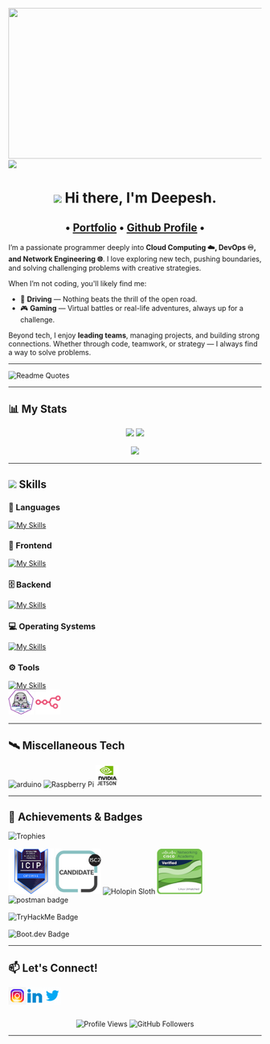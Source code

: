 <br>
<img src="https://media0.giphy.com/media/v1.Y2lkPTc5MGI3NjExZ3AxYnMycnV1aGQ4dW9ieDdqMjV3c2x6eW9sdjZrcnA3azh5dGQyayZlcD12MV9pbnRlcm5hbF9naWZfYnlfaWQmY3Q9Zw/xUPGGDNsLvqsBOhuU0/giphy.gif" width="850" height="300"/>
<img src="https://user-images.githubusercontent.com/74038190/212284100-561aa473-3905-4a80-b561-0d28506553ee.gif"/>


  <h1 align="center">
   <img src="https://user-images.githubusercontent.com/74038190/214644152-52f47eb3-5e31-4f47-8758-05c9468d5596.gif" width="40"/> Hi there, I'm Deepesh.
  </h1>

  <h2 align="center">
    • <a href="https://deepesh-patil.vercel.app/">Portfolio</a> •
    <a href="https://deepesh611.vercel.app/">Github Profile</a> •
  </h2>


I’m a passionate programmer deeply into **Cloud Computing ☁️, DevOps ♾️, and Network Engineering 🌐**. I love exploring new tech, pushing boundaries, and solving challenging problems with creative strategies.

When I’m not coding, you'll likely find me:
- 🚗 **Driving** — Nothing beats the thrill of the open road.
- 🎮 **Gaming** — Virtual battles or real-life adventures, always up for a challenge.

Beyond tech, I enjoy **leading teams**, managing projects, and building strong connections. Whether through code, teamwork, or strategy — I always find a way to solve problems.

---

![Readme Quotes](https://quotes-github-readme.vercel.app/api?type=horizontal&theme=dark)

---

## 📊 My Stats
<div align="center">
  <img src="https://github-readme-stats.vercel.app/api?username=deepesh611&theme=highcontrast&show_icons=true&count_private=true&include_all_commits=true" width="400"/>
  <img src="https://github-readme-stats.vercel.app/api/top-langs/?username=deepesh611&hide=css,scss,jupyter%20notebook&langs_count=6&theme=highcontrast&layout=compact" width="300"/>
  <br><br>
  <img src="https://github-readme-activity-graph.vercel.app/graph?username=deepesh611&theme=react-dark"/>
</div>


---

<h2>
  <img src="https://user-images.githubusercontent.com/74038190/212284087-bbe7e430-757e-4901-90bf-4cd2ce3e1852.gif" width="25"/>  Skills
</h2>

### 💬 Languages
[![My Skills](https://skillicons.dev/icons?i=py,java,go,js,cpp,bash)](https://skillicons.dev)

### 🎨 Frontend
[![My Skills](https://skillicons.dev/icons?i=html,css,react,nextjs,tailwind)](https://skillicons.dev)

### 🗄️ Backend
[![My Skills](https://skillicons.dev/icons?i=supabase,mysql,mongodb,postgres)](https://skillicons.dev)

### 💻 Operating Systems
[![My Skills](https://skillicons.dev/icons?i=windows,redhat,arch,ubuntu)](https://skillicons.dev)

### ⚙️ Tools
[![My Skills](https://skillicons.dev/icons?i=docker,postman,git,aws,arduino,kubernetes,ansible,github,nodejs,obsidian&perline=5)](https://skillicons.dev)
<br>
<img src="assets/svg/podman.svg" width=50>
<img src="assets/svg/n8n.svg" width=50>


---

## 🛰️ Miscellaneous Tech

<div>
  <img src="https://github.com/marwin1991/profile-technology-icons/assets/136815194/a57a85ba-e2dd-4036-85b6-7e1532391627" alt="arduino" width="45"/>
  <img src="https://github.com/user-attachments/assets/63d6cb39-63c6-44fc-bbb1-2adcb8458a32" alt="Raspberry Pi" width="45"/>
  <img src="./assets/Jetson.png" alt="Jetson" width="45"/>
</div>

---

## 🏅 Achievements & Badges

<div>
  <img src="https://github-profile-trophy.vercel.app/?username=deepesh611&theme=darkhub&column=9" alt="Trophies"/>
  <br><br>
  <img src="./assets/opswat-introduction-to-critical-infrastructure-protection-icip.png" width="90" alt="ICIP Badge"/> 
  <img src="./assets/isc2-candidate.png" width="90" alt="ISC2 Candidate"/>
  <img src="https://assets.holopin.io/hf2024levels/level1-sloth-hello-coffee-0-0-0.webp" width="90" alt="Holopin Sloth"/>
  <img src="./assets/linux-unhatched.png" width="90" alt="Linux Unhatched"/>
  <img src="https://media.badgr.com/uploads/badges/assertion-vyZsFWkgRCWUryUaSLe64w.png?versionId=x5Dc5KZdCF5v_rFaELuZXbT22IXmnHJs" alt="postman badge" width="90" />
  <br><br>
  <img src="https://tryhackme-badges.s3.amazonaws.com/deepesh611.png" alt="TryHackMe Badge"/>
  <br><br>
  <img src="https://api.boot.dev/v1/users/public/3cc33ecc-0bb6-4118-a6a6-b5e4adb2ca8c/thumbnail" width="500" alt="Boot.dev Badge"/>
</div>

---

## 📫 Let's Connect!

[<img align="left" alt="Instagram" width="35px" src="./assets/instagram.gif" />][instagram]
[<img align="left" alt="LinkedIn" width="35px" src="./assets/linkedin.gif" />][linkedin]
[<img align="left" alt="Twitter" width="35px" src="./assets/twitter.gif" />][twitter]

<br><br><br>

<p align="center">
    <img src="https://komarev.com/ghpvc/?username=deepesh611&color=blueviolet&style=flat-square&label=Profile+Views" alt="Profile Views" />
    <img src="https://img.shields.io/github/followers/deepesh611?style=flat-square&color=blue&labelColor=gray" alt="GitHub Followers" />
  </p>

---

[instagram]: https://www.instagram.com/_deepesh_v.p/?next=%2F
[linkedin]: https://www.linkedin.com/in/deepesh-patil-103a87258/
[twitter]: https://twitter.com/DeepeshPat65731
